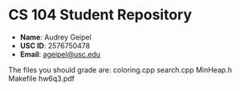 # CS 104 Student Repository

- **Name**: Audrey Geipel
- **USC ID**: 2576750478
- **Email**: ageipel@usc.edu

The files you should grade are: 
coloring.cpp
search.cpp
MinHeap.h
Makefile
hw6q3.pdf